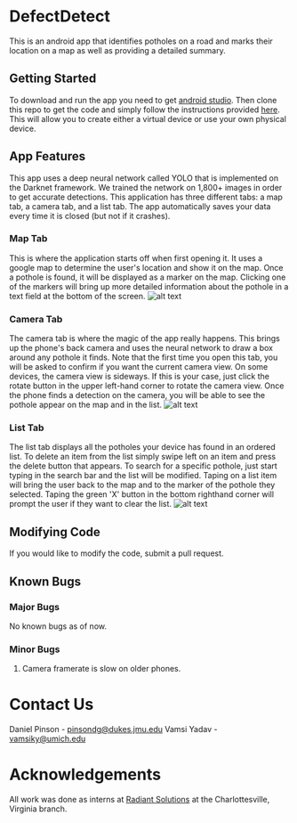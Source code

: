 # DefectDetect
This is an android app that identifies potholes on a road and marks their location on a map as well as providing a detailed summary.

## Getting Started
To download and run the app you need to get [android studio](https://developer.android.com/studio/). Then clone this repo to get the code and simply follow the instructions provided [here](https://developer.android.com/training/basics/firstapp/running-app). This will allow you to create either a virtual device or use your own physical device.

## App Features
This app uses a deep neural network called YOLO that is implemented on the Darknet framework. We trained the network on 1,800+ images in order to get accurate detections. This application has three different tabs: a map tab, a camera tab, and a list tab. The app automatically saves your data every time it is closed (but not if it crashes).
### Map Tab
This is where the application starts off when first opening it. It uses a google map to determine the user's location and show it on the map. Once a pothole is found, it will be displayed as a marker on the map. Clicking one of the markers will bring up more detailed information about the pothole in a text field at the bottom of the screen.
![alt text](https://github.com/pinsondg/DefectDetect/blob/master/screenshots/Screenshot_1533579507.png)
### Camera Tab
The camera tab is where the magic of the app really happens. This brings up the phone's back camera and uses the neural network to draw a box around any pothole it finds. Note that the first time you open this tab, you will be asked to confirm if you want the current camera view. On some devices, the camera view is sideways. If this is your case, just click the rotate button in the upper left-hand corner to rotate the camera view. Once the phone finds a detection on the camera, you will be able to see the pothole appear on the map and in the list.
![alt text](https://github.com/pinsondg/DefectDetect/blob/master/screenshots/Screenshot_1533580816.png)
### List Tab
The list tab displays all the potholes your device has found in an ordered list. To delete an item from the list simply swipe left on an item and press the delete button that appears. To search for a specific pothole, just start typing in the search bar and the list will be modified. Taping on a list item will bring the user back to the map and to the marker of the pothole they selected. Taping the green 'X' button in the bottom righthand corner will prompt the user if they want to clear the list.
![alt text](https://github.com/pinsondg/DefectDetect/blob/master/screenshots/Screenshot_1533579541.png)

## Modifying Code
If you would like to modify the code, submit a pull request.

## Known Bugs
### Major Bugs
No known bugs as of now.

### Minor Bugs
1. Camera framerate is slow on older phones.

# Contact Us
Daniel Pinson - pinsondg@dukes.jmu.edu
Vamsi Yadav - vamsiky@umich.edu

# Acknowledgements
All work was done as interns at [Radiant Solutions](http://www.radiantsolutions.com/) at the Charlottesville, Virginia branch.
